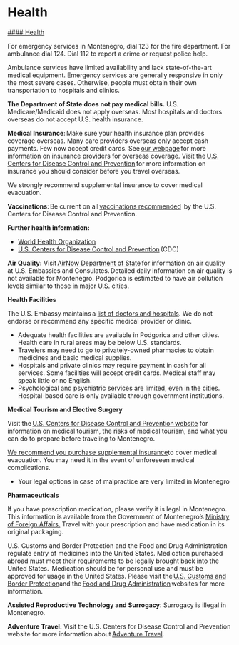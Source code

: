 # Health

[#### Health](javascript:void(0); "Health")

For emergency services in Montenegro, dial 123 for the fire department. For ambulance dial 124. Dial 112 to report a crime or request police help.

Ambulance services have limited availability and lack state-of-the-art medical equipment. Emergency services are generally responsive in only the most severe cases. Otherwise, people must obtain their own transportation to hospitals and clinics.

**The Department of State does not pay medical bills.** U.S. Medicare/Medicaid does not apply overseas. Most hospitals and doctors overseas do not accept U.S. health insurance.

**Medical Insurance**: Make sure your health insurance plan provides coverage overseas. Many care providers overseas only accept cash payments. Few now accept credit cards. See [our webpage](https://travel.state.gov/content/travel/en/international-travel/before-you-go/your-health-abroad/insurance-providers-overseas.html) for more information on insurance providers for overseas coverage. Visit the [U.S. Centers for Disease Control and Prevention](https://wwwnc.cdc.gov/travel/page/insurance) for more information on insurance you should consider before you travel overseas.

We strongly recommend supplemental insurance to cover medical evacuation.

**Vaccinations**: Be current on all [vaccinations recommended](https://wwwnc.cdc.gov/travel/destinations/list)  by the U.S. Centers for Disease Control and Prevention.

**Further health information:**

* [World Health Organization](https://www.who.int/)
* [U.S. Centers for Disease Control and Prevention](https://wwwnc.cdc.gov/travel/) (CDC)

**Air Quality:** Visit [AirNow Department of State](https://www.airnow.gov/international/us-embassies-and-consulates/) for information on air quality at U.S. Embassies and Consulates. Detailed daily information on air quality is not available for Montenegro. Podgorica is estimated to have air pollution levels similar to those in major U.S. cities.

**Health Facilities**

The U.S. Embassy maintains a [list of doctors and hospitals](https://me.usembassy.gov/u-s-citizen-services/doctors/). We do not endorse or recommend any specific medical provider or clinic.

* Adequate health facilities are available in Podgorica and other cities. Health care in rural areas may be below U.S. standards.
* Travelers may need to go to privately-owned pharmacies to obtain medicines and basic medical supplies.
* Hospitals and private clinics may require payment in cash for all services. Some facilities will accept credit cards. Medical staff may speak little or no English.
* Psychological and psychiatric services are limited, even in the cities. Hospital-based care is only available through government institutions.

**Medical Tourism and Elective Surgery**

Visit the [U.S. Centers for Disease Control and Prevention website](https://wwwnc.cdc.gov/travel/yellowbook/2024/health-care-abroad/medical-tourism) for information on medical tourism, the risks of medical tourism, and what you can do to prepare before traveling to Montenegro.

[We recommend you purchase supplemental insurance](http://travel.state.gov/content/passports/english/go/health/insurance-providers.html)to cover medical evacuation. You may need it in the event of unforeseen medical complications.

* Your legal options in case of malpractice are very limited in Montenegro

**Pharmaceuticals**

If you have prescription medication, please verify it is legal in Montenegro. This information is available from the Government of Montenegro’s [Ministry of Foreign Affairs.](https://www.gov.me/en/mvp) Travel with your prescription and have medication in its original packaging.

U.S. Customs and Border Protection and the Food and Drug Administration regulate entry of medicines into the United States. Medication purchased abroad must meet their requirements to be legally brought back into the United States.  Medication should be for personal use and must be approved for usage in the United States. Please visit the [U.S. Customs and Border Protection](https://www.cbp.gov/travel/us-citizens/know-before-you-go/prohibited-and-restricted-items)and the [Food and Drug Administration](https://www.fda.gov/search) websites for more information.

**Assisted Reproductive Technology and Surrogacy**: Surrogacy is illegal in Montenegro.

**Adventure Travel:** Visit the U.S. Centers for Disease Control and Prevention website for more information about [Adventure Travel](https://wwwnc.cdc.gov/travel/page/adventure).